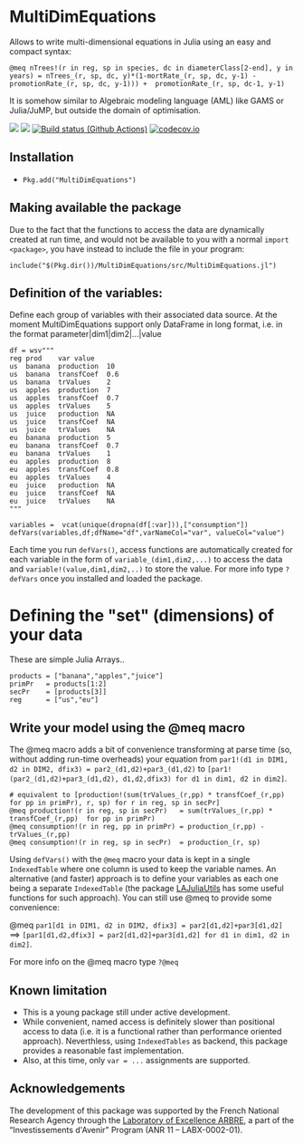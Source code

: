 # MultiDimEquations

Allows to write multi-dimensional equations in Julia using an easy and compact syntax:

```
@meq nTrees!(r in reg, sp in species, dc in diameterClass[2-end], y in years) = nTrees_(r, sp, dc, y)*(1-mortRate_(r, sp, dc, y-1) - promotionRate_(r, sp, dc, y-1))) +  promotionRate_(r, sp, dc-1, y-1)
```

It is somehow similar to Algebraic modeling language (AML) like GAMS or Julia/JuMP, but outside the domain of optimisation.


[![](https://img.shields.io/badge/docs-stable-blue.svg)](https://sylvaticus.github.io/MultiDimEquations.jl/stable)
[![](https://img.shields.io/badge/docs-dev-blue.svg)](https://sylvaticus.github.io/MultiDimEquations.jl/dev)
[![Build status (Github Actions)](https://github.com/sylvaticus/MultiDimEquations.jl/workflows/CI/badge.svg)](https://github.com/sylvaticus/MultiDimEquations.jl/actions)
[![codecov.io](http://codecov.io/github/sylvaticus/MultiDimEquations.jl/coverage.svg?branch=master)](http://codecov.io/github/sylvaticus/MultiDimEquations.jl?branch=master)

## Installation
* `Pkg.add("MultiDimEquations")`

## Making available the package
Due to the fact that the functions to access the data are dynamically created at run time, and would not be available to you with a normal `import <package>`, you have instead to include the file in your program:

```
include("$(Pkg.dir())/MultiDimEquations/src/MultiDimEquations.jl")
```

## Definition of the variables:

Define each group of variables with their associated data source. At the moment MultiDimEquations support only DataFrame in long format, i.e. in the format parameter|dim1|dim2|...|value

```
df = wsv"""
reg	prod	var	value
us	banana	production	10
us	banana	transfCoef	0.6
us	banana	trValues	2
us	apples	production	7
us	apples	transfCoef	0.7
us	apples	trValues	5
us	juice	production	NA
us	juice	transfCoef	NA
us	juice	trValues	NA
eu	banana	production	5
eu	banana	transfCoef	0.7
eu	banana	trValues	1
eu	apples	production	8
eu	apples	transfCoef	0.8
eu	apples	trValues	4
eu	juice	production	NA
eu	juice	transfCoef	NA
eu	juice	trValues    NA
"""

variables =  vcat(unique(dropna(df[:var])),["consumption"])
defVars(variables,df;dfName="df",varNameCol="var", valueCol="value")
```

Each time you run `defVars()`, access functions are automatically created for each variable in the form of `variable_(dim1,dim2,...)` to access the data and `variable!(value,dim1,dim2,..)` to store the value.
For more info type `?defVars` once you installed and loaded the package.


# Defining the "set" (dimensions) of your data
These are simple Julia Arrays..

```
products = ["banana","apples","juice"]
primPr   = products[1:2]
secPr    = [products[3]]
reg      = ["us","eu"]
```

## Write your model using the @meq macro

The @meq macro adds a bit of convenience transforming at parse time (so, without adding run-time overheads) your equation from `par1!(d1 in DIM1, d2 in DIM2, dfix3) = par2_(d1,d2)+par3_(d1,d2)` to `[par1!(par2_(d1,d2)+par3_(d1,d2), d1,d2,dfix3) for d1 in dim1, d2 in dim2]`.

```
# equivalent to [production!(sum(trValues_(r,pp) * transfCoef_(r,pp)  for pp in primPr), r, sp) for r in reg, sp in secPr]
@meq production!(r in reg, sp in secPr)   = sum(trValues_(r,pp) * transfCoef_(r,pp)  for pp in primPr)
@meq consumption!(r in reg, pp in primPr) = production_(r,pp) - trValues_(r,pp)
@meq consumption!(r in reg, sp in secPr)  = production_(r, sp)
```

Using `defVars()` with the `@meq` macro your data is kept in a single `IndexedTable` where one column is used to keep the variable names.
An alternative (and faster) approach is to define your variables as each one being a separate `IndexedTable` (the package [LAJuliaUtils](https://github.com/sylvaticus/LAJuliaUtils.jl) has some useful functions for such approach).
You can still use @meq to provide some convenience:

@meq `par1[d1 in DIM1, d2 in DIM2, dfix3] = par2[d1,d2]+par3[d1,d2]` ==> `[par1[d1,d2,dfix3] = par2[d1,d2]+par3[d1,d2] for d1 in dim1, d2 in dim2]`.

For more info on the @meq macro type `?@meq`

## Known limitation

- This is a young package still under active development.
- While convenient, named access is definitely slower than positional access to data (i.e. it is a functional rather than performance oriented approach). Neverthless, using `IndexedTables` as backend, this package provides a reasonable fast implementation.
- Also, at this time, only `var = ...` assignments are supported.

## Acknowledgements

The development of this package was supported by the French National Research Agency through the [Laboratory of Excellence ARBRE](http://mycor.nancy.inra.fr/ARBRE/), a part of the “Investissements d'Avenir” Program (ANR 11 – LABX-0002-01).
